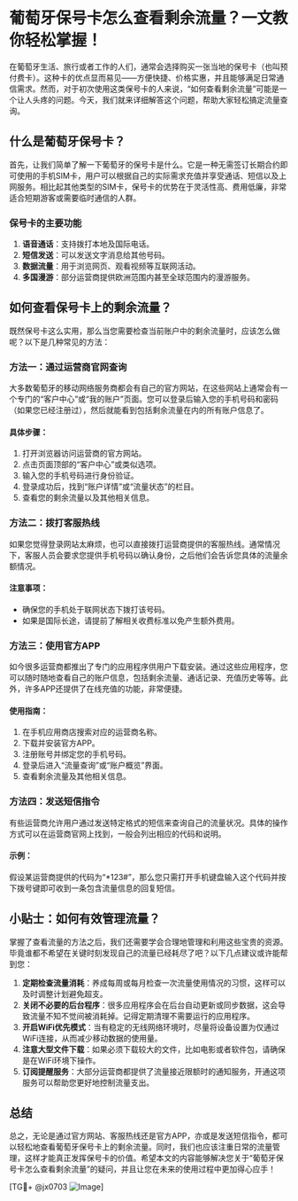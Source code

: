 # 葡萄牙保号卡怎么查看剩余流量？一文教你轻松掌握！

在葡萄牙生活、旅行或者工作的人们，通常会选择购买一张当地的保号卡（也叫预付费卡）。这种卡的优点显而易见——方便快捷、价格实惠，并且能够满足日常通信需求。然而，对于初次使用这类保号卡的人来说，“如何查看剩余流量”可能是一个让人头疼的问题。今天，我们就来详细解答这个问题，帮助大家轻松搞定流量查询。

## 什么是葡萄牙保号卡？

首先，让我们简单了解一下葡萄牙的保号卡是什么。它是一种无需签订长期合约即可使用的手机SIM卡，用户可以根据自己的实际需求充值并享受通话、短信以及上网服务。相比起其他类型的SIM卡，保号卡的优势在于灵活性高、费用低廉，非常适合短期游客或需要临时通信的人群。

### 保号卡的主要功能
1. **语音通话**：支持拨打本地及国际电话。
2. **短信发送**：可以发送文字消息给其他号码。
3. **数据流量**：用于浏览网页、观看视频等互联网活动。
4. **多国漫游**：部分运营商提供欧洲范围内甚至全球范围内的漫游服务。

## 如何查看保号卡上的剩余流量？

既然保号卡这么实用，那么当您需要检查当前账户中的剩余流量时，应该怎么做呢？以下是几种常见的方法：

### 方法一：通过运营商官网查询
大多数葡萄牙的移动网络服务商都会有自己的官方网站，在这些网站上通常会有一个专门的“客户中心”或“我的账户”页面。您可以登录后输入您的手机号码和密码（如果您已经注册过），然后就能看到包括剩余流量在内的所有账户信息了。

#### 具体步骤：
1. 打开浏览器访问运营商的官方网站。
2. 点击页面顶部的“客户中心”或类似选项。
3. 输入您的手机号码进行身份验证。
4. 登录成功后，找到“账户详情”或“流量状态”的栏目。
5. 查看您的剩余流量以及其他相关信息。

### 方法二：拨打客服热线
如果您觉得登录网站太麻烦，也可以直接拨打运营商提供的客服热线。通常情况下，客服人员会要求您提供手机号码以确认身份，之后他们会告诉您具体的流量余额情况。

#### 注意事项：
- 确保您的手机处于联网状态下拨打该号码。
- 如果是国际长途，请提前了解相关收费标准以免产生额外费用。

### 方法三：使用官方APP
如今很多运营商都推出了专门的应用程序供用户下载安装。通过这些应用程序，您可以随时随地查看自己的账户信息，包括剩余流量、通话记录、充值历史等等。此外，许多APP还提供了在线充值的功能，非常便捷。

#### 使用指南：
1. 在手机应用商店搜索对应的运营商名称。
2. 下载并安装官方APP。
3. 注册账号并绑定您的手机号码。
4. 登录后进入“流量查询”或“账户概览”界面。
5. 查看剩余流量及其他相关信息。

### 方法四：发送短信指令
有些运营商允许用户通过发送特定格式的短信来查询自己的流量状况。具体的操作方式可以在运营商官网上找到，一般会列出相应的代码和说明。

#### 示例：
假设某运营商提供的代码为“*123#”，那么您只需打开手机键盘输入这个代码并按下拨号键即可收到一条包含流量信息的回复短信。

## 小贴士：如何有效管理流量？

掌握了查看流量的方法之后，我们还需要学会合理地管理和利用这些宝贵的资源。毕竟谁都不希望在关键时刻发现自己的流量已经耗尽了吧？以下几点建议或许能帮到您：

1. **定期检查流量消耗**：养成每周或每月检查一次流量使用情况的习惯，这样可以及时调整计划避免超支。
2. **关闭不必要的后台程序**：很多应用程序会在后台自动更新或同步数据，这会导致流量不知不觉间被消耗掉。记得定期清理不需要运行的应用程序。
3. **开启WiFi优先模式**：当有稳定的无线网络环境时，尽量将设备设置为仅通过WiFi连接，从而减少移动数据的使用量。
4. **注意大型文件下载**：如果必须下载较大的文件，比如电影或者软件包，请确保是在WiFi环境下操作。
5. **订阅提醒服务**：大部分运营商都提供了流量接近限额时的通知服务，开通这项服务可以帮助您更好地控制流量支出。

## 总结

总之，无论是通过官方网站、客服热线还是官方APP，亦或是发送短信指令，都可以轻松地查看葡萄牙保号卡上的剩余流量。同时，我们也应该注重日常的流量管理，这样才能真正发挥保号卡的价值。希望本文的内容能够解决您关于“葡萄牙保号卡怎么查看剩余流量”的疑问，并且让您在未来的使用过程中更加得心应手！

[TG💪+ @jx0703 ![Image](https://github.com/user-attachments/assets/dbca1d08-cadb-493c-b0ec-ad6f7a83f270)]